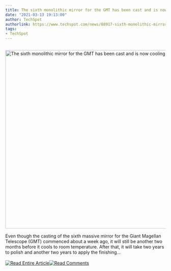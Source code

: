 ```yaml
---
title: The sixth monolithic mirror for the GMT has been cast and is now cooling
date: "2021-03-13 19:13:00"
author: TechSpot
authorlink: https://www.techspot.com/news/88917-sixth-monolithic-mirror-gmt-has-cast-now-cooling.html
tags:
- TechSpot
---
```

<a href="https://www.techspot.com/news/88917-sixth-monolithic-mirror-gmt-has-cast-now-cooling.html" target="_blank"><img src="https://static.techspot.com/images2/news/ts3_thumbs/2021/03/2021-03-13-ts3_thumbs-a39.jpg" width="800" height="560" style="padding: 15px 0" title="The sixth monolithic mirror for the GMT has been cast and is now cooling" /></a><br />Even though the casting of the sixth massive mirror for the Giant Magellan Telescope (GMT) commenced about a week ago, it will still be another two months before it cools to room temperature. After that, it will take two years to polish and another two years to apply the finishing...<br /><br /><a href="https://www.techspot.com/news/88917-sixth-monolithic-mirror-gmt-has-cast-now-cooling.html"><img src="https://static.techspot.com/images/rss/rss_buttons_01.png" border="0" alt="Read Entire Article" /></a><a href="https://www.techspot.com/news/88917-sixth-monolithic-mirror-gmt-has-cast-now-cooling.html#comments"><img src="https://static.techspot.com/images/rss/rss_buttons_02.png" border="0" alt="Read Comments" /></a><br /><br />